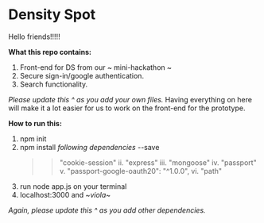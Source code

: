 # Density Spot 
Hello friends!!!!!

**What this repo contains:**
1) Front-end for DS from our ~ mini-hackathon ~
2) Secure sign-in/google authentication.
3) Search functionality. 

*Please update this ^ as you add your own files.* Having everything on here will make it a lot easier 
for us to work on the front-end for the prototype. 

**How to run this:**
1) npm init
2) npm install *following dependencies* --save 
   >> "cookie-session"
   ii. "express"
   iii. "mongoose"
   iv. "passport"
   v. "passport-google-oauth20": "^1.0.0",
   vi. "path"
3) run node app.js on your terminal 
4) localhost:3000 and ~*viola*~

*Again, please update this ^ as you add other dependencies.* 

   


